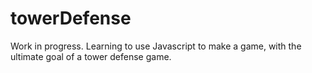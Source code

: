 # towerDefense
Work in progress. Learning to use Javascript to make a game, with the ultimate goal of a tower defense game.
